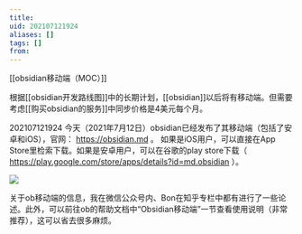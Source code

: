 ```yaml
---
title: 
uid: 202107121924
aliases: []
tags: []
from: 
---
```

[[obsidian移动端（MOC）]]

根据[[obsidian开发路线图]]中的长期计划，[[obsidian]]以后将有移动端。但需要考虑[[购买obsidian的服务]]中同步价格是4美元每个月。

202107121924
今天（2021年7月12日）obsidian已经发布了其移动端（包括了安卓和iOS），官网： https://obsidian.md 。 如果是iOS用户，可以直接在App Store里检索下载。如果是安卓用户，可以在谷歌的play store下载（ https://play.google.com/store/apps/details?id=md.obsidian ）。

![](https://gitee.com/cyddgi/picture-store/raw/master/img/20210712180328.png)

关于ob移动端的信息，我在微信公众号内、Bon在知乎专栏中都有进行了一些论述。此外，可以前往ob的帮助文档中“Obsidian移动端”一节查看使用说明（非常推荐），这可以省去很多麻烦。